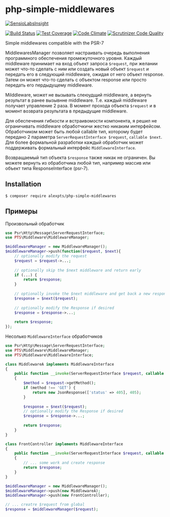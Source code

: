 # php-simple-middlewares

[![SensioLabsInsight](https://insight.sensiolabs.com/projects/2ae889b1-18df-43ef-9724-dce19c388e46/big.png)](https://insight.sensiolabs.com/projects/2ae889b1-18df-43ef-9724-dce19c388e46)

[![Build Status](https://travis-ci.org/alexpts/php-simple-middlewares.svg?branch=master)](https://travis-ci.org/alexpts/php-simple-middlewares)
[![Test Coverage](https://codeclimate.com/github/alexpts/php-simple-middlewares/badges/coverage.svg)](https://codeclimate.com/github/alexpts/php-simple-middlewares/coverage)
[![Code Climate](https://codeclimate.com/github/alexpts/php-simple-middlewares/badges/gpa.svg)](https://codeclimate.com/github/alexpts/php-simple-middlewares)
[![Scrutinizer Code Quality](https://scrutinizer-ci.com/g/alexpts/php-simple-middlewares/badges/quality-score.png?b=master)](https://scrutinizer-ci.com/g/alexpts/php-simple-middlewares/?branch=master)


Simple middlewares compatible with the PSR-7

MiddlewaresManager позволяет настраивать очередь выполнения программного обеспечения промежуточного уровня.
Каждый middleware принимает на вход объект запроса `$request`, при желании может что-то сделать с ним или создать новый объект `$request` и передать его в следующий middleware, ожидая от него объект response. Затем он может что-то сделать с объектом response или просто передать его пердыдущему middleware.

Milddleware, может не вызывать слеюудщий middleware, а вернуть результат в ранее вызывнне middleware.
Т.е. каждый middleware получает управление 2 раза. В момент прохода объекта `$request` и в момент возврата результата в предыдущие middleware.

Для обеспечения гибкости и встраивомости компонента, я решил не ограничивать middleware обработчкичи жестко никаким интерфейсом. Обработчиком может быть любой callable тип, которому будет передано 2 параметра `ServerRequestInterface $request`, `callable $next`. Для более формальной разработки каждый обработчик может поддерживать формальный интерфейс `MiddlewareInterface`.

Возвращаемый тип объекта `$response` также никак не ограничен. Вы можете вернуть из обработчика любой тип, например массив или объект типа ResponseInterface (psr-7).

## Installation

```$ composer require alexpts/php-simple-middlewares```

## Примеры

Произвольный обработчик

```php
use Psr\Http\Message\ServerRequestInterface;
use PTS\Middleware\MiddlewareManager;

$middlewareManager = new MiddlewareManager();
$middlewareManager->push(function($request, $next){
	// optionally modify the request
    $request = $request->...;
	
	// optionally skip the $next middleware and return early
    if (...) {
        return $response;
    }
	
	// optionally invoke the $next middleware and get back a new response
    $response = $next($request);
	
	// optionally modify the Response if desired
    $response = $response->...;
	
    return $response;
});
```


Несолько `MiddlewareInterface` обработчиков

```php
use Psr\Http\Message\ServerRequestInterface;
use PTS\Middleware\MiddlewareManager;
use PTS\Middleware\MiddlewareInterface;

class MiddlewareA implements MiddlewareInterface
{
	public function __invoke(ServerRequestInterface $request, callable $next)
    {
		$method = $request->getMethod();
        if (method !== 'GET') {
			return new JsonResponse(['status' => 405], 405);
		}
		
		$response = $next($request);
		// optionally modify the Response if desired
    	$response = $response->...;
		
		return $response;
    }
}

class FrontController implements MiddlewareInterface
{
	public function __invoke(ServerRequestInterface $request, callable $next)
    {
		// ... some work and create response		
		return $response;
    }
}

$middlewareManager = new MiddlewareManager();
$middlewareManager->push(new MiddlewareA);
$middlewareManager->push(new FrontController);

// ... creatre $request from global
$response = $middlewareManager($request);
```
